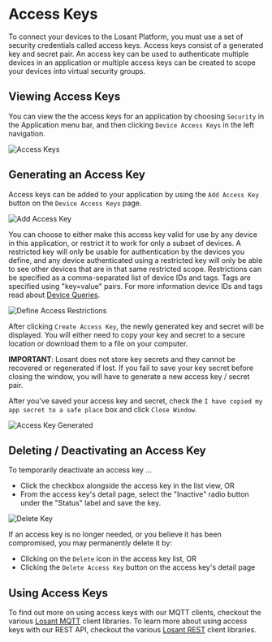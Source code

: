 # Access Keys

To connect your devices to the Losant Platform, you must use a set of security credentials called access keys. Access keys consist of a generated key and secret pair. An access key can be used to authenticate multiple devices in an application or multiple access keys can be created to scope your devices into virtual security groups.

## Viewing Access Keys

You can view the the access keys for an application by choosing `Security` in the Application menu bar, and then clicking `Device Access Keys` in the left navigation.

![Access Keys](/images/applications/access-keys.png "Access Keys")

## Generating an Access Key

Access keys can be added to your application by using the `Add Access Key` button on the `Device Access Keys` page.

![Add Access Key](/images/applications/generate-key.png "Add Access Key")

You can choose to either make this access key valid for use by any device in this application, or restrict it to work for only a subset of devices. A restricted key will only be usable for authentication by the devices you define, and any device authenticated using a restricted key will only be able to see other devices that are in that same restricted scope. Restrictions can be specified as a comma-separated list of device IDs and tags. Tags are specified using "key=value" pairs. For more information device IDs and tags read about [Device Queries](/devices/device-queries/ "Device Queries").

![Define Access Restrictions](/images/applications/access-restrictions.png "Define Access Restrictions")

After clicking `Create Access Key`, the newly generated key and secret will be displayed. You will either need to copy your key and secret to a secure location or download them to a file on your computer.

__IMPORTANT__: Losant does not store key secrets and they cannot be recovered or regenerated if lost. If you fail to save your key secret before closing the window, you will have to generate a new access key / secret pair.

After you've saved your access key and secret, check the `I have copied my app secret to a safe place` box and click `Close Window`.

![Access Key Generated](/images/applications/access-key-generated.png "Access Key Generated")

## Deleting / Deactivating an Access Key

To temporarily deactivate an access key ...

*   Click the checkbox alongside the access key in the list view, OR
*   From the access key's detail page, select the "Inactive" radio button under the "Status" label and save the key.

![Delete Key](/images/applications/delete-key.png "Delete Key")

If an access key is no longer needed, or you believe it has been compromised, you may permanently delete it by:

*   Clicking on the `Delete` icon in the access key list, OR
*   Clicking the `Delete Access Key` button on the access key's detail page

## Using Access Keys

To find out more on using access keys with our MQTT clients, checkout the various [Losant MQTT](/mqtt/overview/) client libraries. To learn more about using access keys with our REST API, checkout the various [Losant REST](/rest-api/overview/) client libraries.
